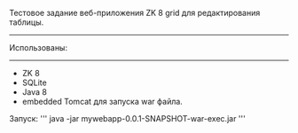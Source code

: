 Тестовое задание веб-приложения ZK 8 grid для редактирования таблицы.
____

Использованы:
____
- ZK 8
- SQLite
- Java 8
- embedded Tomcat для запуска war файла.

Запуск:
'''
 java -jar mywebapp-0.0.1-SNAPSHOT-war-exec.jar 
'''
